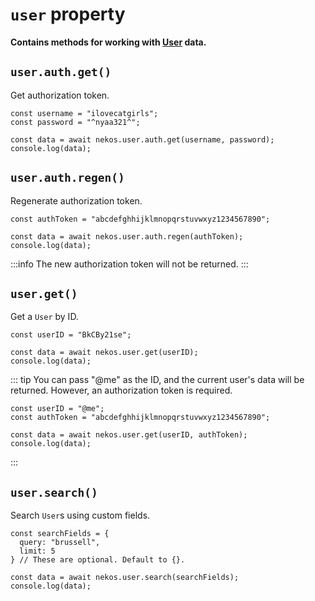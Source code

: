 # `user` property

**Contains methods for working with [User](https://docs.nekos.moe/structures.html#user-data) data.**

## `user.auth.get()`

Get authorization token.

```js{6}
const username = "ilovecatgirls";
const password = "^nyaa321^";

const data = await nekos.user.auth.get(username, password);
console.log(data);
```

## `user.auth.regen()`

Regenerate authorization token.

```js{5}
const authToken = "abcdefghhijklmnopqrstuvwxyz1234567890";

const data = await nekos.user.auth.regen(authToken);
console.log(data);
```

:::info
The new authorization token will not be returned.
:::

## `user.get()`

Get a `User` by ID.

```js{5}
const userID = "BkCBy21se";

const data = await nekos.user.get(userID);
console.log(data);
```

::: tip
You can pass "@me" as the ID, and the current user's data will be returned. However, an authorization token is required.

```js{6}
const userID = "@me";
const authToken = "abcdefghhijklmnopqrstuvwxyz1234567890";

const data = await nekos.user.get(userID, authToken);
console.log(data);
```
:::

## `user.search()`

Search `User`s using custom fields.

```js{8}
const searchFields = {
  query: "brussell",
  limit: 5
} // These are optional. Default to {}.

const data = await nekos.user.search(searchFields);
console.log(data);
```
